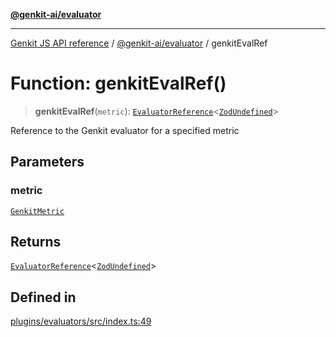 [**@genkit-ai/evaluator**](../README.md)

***

[Genkit JS API reference](../../../README.md) / [@genkit-ai/evaluator](../README.md) / genkitEvalRef

# Function: genkitEvalRef()

> **genkitEvalRef**(`metric`): [`EvaluatorReference`](../../../genkit/interfaces/EvaluatorReference.md)\<[`ZodUndefined`](../../../genkit/namespaces/z/classes/ZodUndefined.md)\>

Reference to the Genkit evaluator for a specified metric

## Parameters

### metric

[`GenkitMetric`](../enumerations/GenkitMetric.md)

## Returns

[`EvaluatorReference`](../../../genkit/interfaces/EvaluatorReference.md)\<[`ZodUndefined`](../../../genkit/namespaces/z/classes/ZodUndefined.md)\>

## Defined in

[plugins/evaluators/src/index.ts:49](https://github.com/firebase/genkit/blob/286538acadb0c266800cfa4edc099546226d5af8/js/plugins/evaluators/src/index.ts#L49)
